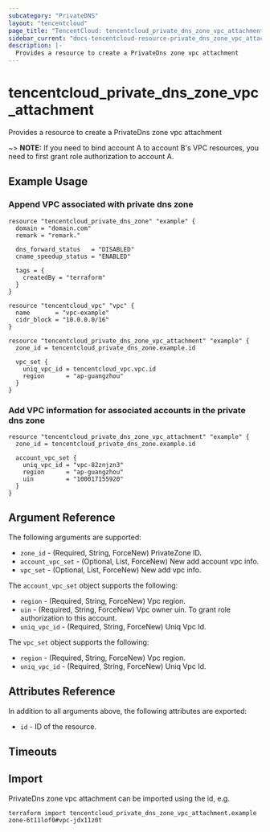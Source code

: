 ```yaml
---
subcategory: "PrivateDNS"
layout: "tencentcloud"
page_title: "TencentCloud: tencentcloud_private_dns_zone_vpc_attachment"
sidebar_current: "docs-tencentcloud-resource-private_dns_zone_vpc_attachment"
description: |-
  Provides a resource to create a PrivateDns zone vpc attachment
---
```


# tencentcloud_private_dns_zone_vpc_attachment

Provides a resource to create a PrivateDns zone vpc attachment

~> **NOTE:**  If you need to bind account A to account B's VPC resources, you need to first grant role authorization to account A.

## Example Usage

### Append VPC associated with private dns zone

```hcl
resource "tencentcloud_private_dns_zone" "example" {
  domain = "domain.com"
  remark = "remark."

  dns_forward_status   = "DISABLED"
  cname_speedup_status = "ENABLED"

  tags = {
    createdBy = "terraform"
  }
}

resource "tencentcloud_vpc" "vpc" {
  name       = "vpc-example"
  cidr_block = "10.0.0.0/16"
}

resource "tencentcloud_private_dns_zone_vpc_attachment" "example" {
  zone_id = tencentcloud_private_dns_zone.example.id

  vpc_set {
    uniq_vpc_id = tencentcloud_vpc.vpc.id
    region      = "ap-guangzhou"
  }
}
```

### Add VPC information for associated accounts in the private dns zone

```hcl
resource "tencentcloud_private_dns_zone_vpc_attachment" "example" {
  zone_id = tencentcloud_private_dns_zone.example.id

  account_vpc_set {
    uniq_vpc_id = "vpc-82znjzn3"
    region      = "ap-guangzhou"
    uin         = "100017155920"
  }
}
```

## Argument Reference

The following arguments are supported:

* `zone_id` - (Required, String, ForceNew) PrivateZone ID.
* `account_vpc_set` - (Optional, List, ForceNew) New add account vpc info.
* `vpc_set` - (Optional, List, ForceNew) New add vpc info.

The `account_vpc_set` object supports the following:

* `region` - (Required, String, ForceNew) Vpc region.
* `uin` - (Required, String, ForceNew) Vpc owner uin. To grant role authorization to this account.
* `uniq_vpc_id` - (Required, String, ForceNew) Uniq Vpc Id.

The `vpc_set` object supports the following:

* `region` - (Required, String, ForceNew) Vpc region.
* `uniq_vpc_id` - (Required, String, ForceNew) Uniq Vpc Id.

## Attributes Reference

In addition to all arguments above, the following attributes are exported:

* `id` - ID of the resource.



## Timeouts

<no value>


## Import

PrivateDns zone vpc attachment can be imported using the id, e.g.

```
terraform import tencentcloud_private_dns_zone_vpc_attachment.example zone-6t11lof0#vpc-jdx11z0t
```

